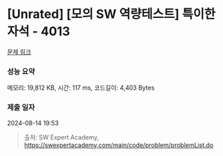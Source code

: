 # [Unrated] [모의 SW 역량테스트] 특이한 자석 - 4013 

[문제 링크](https://swexpertacademy.com/main/code/problem/problemDetail.do?contestProbId=AWIeV9sKkcoDFAVH) 

### 성능 요약

메모리: 19,812 KB, 시간: 117 ms, 코드길이: 4,403 Bytes

### 제출 일자

2024-08-14 19:53



> 출처: SW Expert Academy, https://swexpertacademy.com/main/code/problem/problemList.do